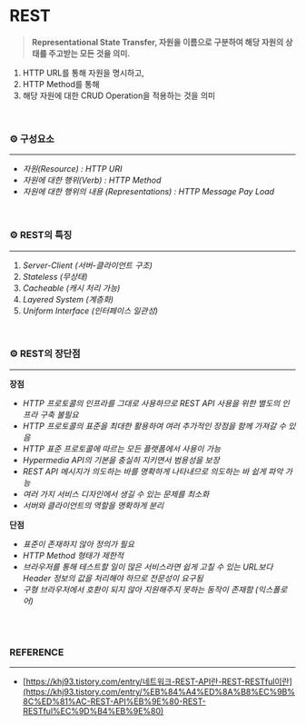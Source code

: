 # REST
> **Representational State Transfer, 자원을 이름으로 구분하여 해당 자원의 상태를 주고받는 모든 것을 의미.**
1. HTTP URL를 통해 자원을 명시하고,
2. HTTP Method를 통해
3. 해당 자원에 대한 CRUD Operation을 적용하는 것을 의미

<br>

### ⚙ 구성요소

---

- _자원(Resource) : HTTP URI_
- _자원에 대한 행위(Verb) : HTTP Method_
- _자원에 대한 행위의 내용 (Representations) : HTTP Message Pay Load_

<br>

### ⚙ **REST의 특징**

---

1. _Server-Client (서버-클라이언트 구조)_
2. _Stateless (무상태)_
3. _Cacheable (캐시 처리 가능)_
4. _Layered System (계층화)_
5. _Uniform Interface (인터페이스 일관성)_

<br>

### ⚙ **REST의 장단점**

---

**장점**

- _HTTP 프로토콜의 인프라를 그대로 사용하므로 REST API 사용을 위한 별도의 인프라 구축 불필요_
- _HTTP 프로토콜의 표준을 최대한 활용하여 여러 추가적인 장점을 함께 가져갈 수 있음_
- _HTTP 표준 프로토콜에 따르는 모든 플랫폼에서 사용이 가능_
- _Hypermedia API의 기본을 충실히 지키면서 범용성을 보장_
- _REST API 메시지가 의도하는 바를 명확하게 나타내므로 의도하는 바 쉽게 파악 가능_
- _여러 가지 서비스 디자인에서 생길 수 있는 문제를 최소화_
- _서버와 클라이언트의 역할을 명확하게 분리_

**단점**

- _표준이 존재하지 않아 정의가 필요_
- _HTTP Method 형태가 제한적_
- _브라우저를 통해 테스트할 일이 많은 서비스라면 쉽게 고칠 수 있는 URL보다 Header 정보의 값을 처리해야 하므로 전문성이 요구됨_
- _구형 브라우저에서 호환이 되지 않아 지원해주지 못하는 동작이 존재함 (익스폴로어)_

<br>
<br>

### **REFERENCE**

---

- [https://khj93.tistory.com/entry/네트워크-REST-API란-REST-RESTful이란](https://khj93.tistory.com/entry/%EB%84%A4%ED%8A%B8%EC%9B%8C%ED%81%AC-REST-API%EB%9E%80-REST-RESTful%EC%9D%B4%EB%9E%80)
